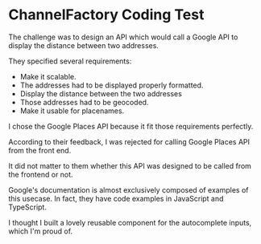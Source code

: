 # ChannelFactory Coding Test

The challenge was to design an API which would call a Google API to display the distance between two addresses. 

They specified several requirements:

- Make it scalable. 
- The addresses had to be displayed properly formatted.
- Display the distance between the two addresses
- Those addresses had to be geocoded.
- Make it usable for placenames. 

I chose the Google Places API because it fit those requirements perfectly. 

According to their feedback, I was rejected for calling Google Places API from the front end. 

It did not matter to them whether this API was designed to be called from the frontend or not. 

Google's documentation is almost exclusively composed of examples of this usecase. 
In fact, they have code examples in JavaScript and TypeScript. 

I thought I built a lovely reusable component for the autocomplete inputs, which I'm proud of.
